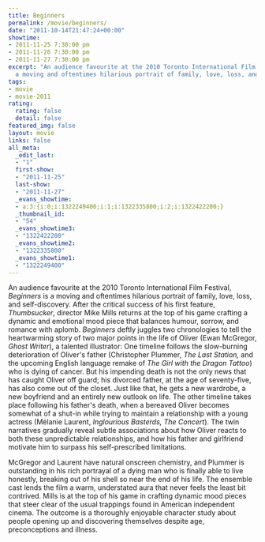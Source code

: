 ```yaml
---
title: Beginners
permalink: /movie/beginners/
date: "2011-10-14T21:47:24+00:00"
showtime:
- 2011-11-25 7:30:00 pm
- 2011-11-26 7:30:00 pm
- 2011-11-27 7:30:00 pm
excerpt: "An audience favourite at the 2010 Toronto International Film Festival, *Beginners* is
  a moving and oftentimes hilarious portrait of family, love, loss, and self-discovery."
tags:
- movie
- movie-2011
rating:
  rating: false
  detail: false
featured_img: false
layout: movie
links: false
all_meta:
  _edit_last:
  - "1"
  first-show:
  - "2011-11-25"
  last-show:
  - "2011-11-27"
  _evans_showtime:
  - a:3:{i:0;i:1322249400;i:1;i:1322335800;i:2;i:1322422200;}
  _thumbnail_id:
  - "54"
  _evans_showtime3:
  - "1322422200"
  _evans_showtime2:
  - "1322335800"
  _evans_showtime1:
  - "1322249400"
---
```


An audience favourite at the 2010 Toronto International Film Festival, *Beginners* is a moving and oftentimes hilarious portrait of family, love, loss, and self-discovery. After the critical success of his first feature, *Thumbsucker*, director Mike Mills returns at the top of his game crafting a dynamic and emotional mood piece that balances humour, sorrow, and romance with aplomb. *Beginners* deftly juggles two chronologies to tell the heartwarming story of two major points in the life of Oliver (Ewan McGregor, *Ghost Writer*), a talented illustrator:  One timeline follows the slow-burning deterioration of Oliver's father (Christopher Plummer, *The Last Station,* and the upcoming English language remake of *The Girl with the Dragon Tattoo*) who is dying of cancer. But his impending death is not the only news that has caught Oliver off guard; his divorced father, at the age of seventy-five, has also come out of the closet. Just like that, he gets a new wardrobe, a new boyfriend and an entirely new outlook on life. The other timeline takes place following his father's death, when a bereaved Oliver becomes somewhat of a shut-in while trying to maintain a relationship with a young actress (Mélanie Laurent, *Inglourious Basterds, The Concert*). The twin narratives gradually reveal subtle associations about how Oliver reacts to both these unpredictable relationships, and how his father and girlfriend motivate him to surpass his self-prescribed limitations.

McGregor and Laurent have natural onscreen chemistry, and Plummer is outstanding in his rich portrayal of a dying man who is finally able to live honestly, breaking out of his shell so near the end of his life. The ensemble cast lends the film a warm, understated aura that never feels the least bit contrived. Mills is at the top of his game in crafting dynamic mood pieces that steer clear of the usual trappings found in American independent cinema. The outcome is a thoroughly enjoyable character study about people opening up and discovering themselves despite age, preconceptions and illness.
